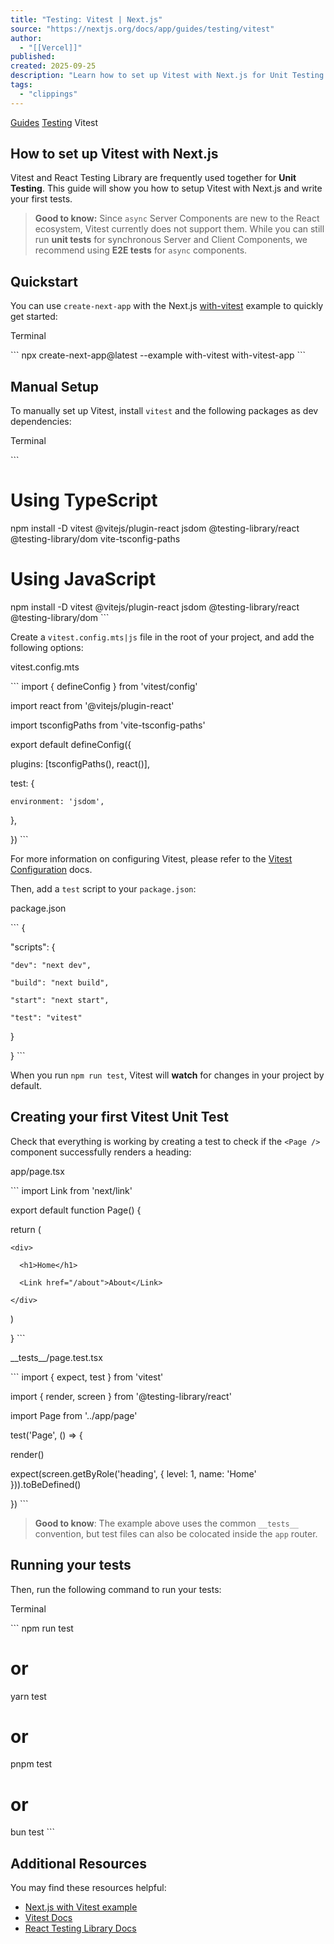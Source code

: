 ```yaml
---
title: "Testing: Vitest | Next.js"
source: "https://nextjs.org/docs/app/guides/testing/vitest"
author:
  - "[[Vercel]]"
published:
created: 2025-09-25
description: "Learn how to set up Vitest with Next.js for Unit Testing."
tags:
  - "clippings"
---
```

[Guides](https://nextjs.org/docs/app/guides) [Testing](https://nextjs.org/docs/app/guides/testing) Vitest

## How to set up Vitest with Next.js

Vitest and React Testing Library are frequently used together for **Unit Testing**. This guide will show you how to setup Vitest with Next.js and write your first tests.

> **Good to know:** Since `async` Server Components are new to the React ecosystem, Vitest currently does not support them. While you can still run **unit tests** for synchronous Server and Client Components, we recommend using **E2E tests** for `async` components.

## Quickstart

You can use `create-next-app` with the Next.js [with-vitest](https://github.com/vercel/next.js/tree/canary/examples/with-vitest) example to quickly get started:

Terminal

\`\`\`
npx create-next-app@latest --example with-vitest with-vitest-app
\`\`\`

## Manual Setup

To manually set up Vitest, install `vitest` and the following packages as dev dependencies:

Terminal

\`\`\`
# Using TypeScript

npm install -D vitest @vitejs/plugin-react jsdom @testing-library/react @testing-library/dom vite-tsconfig-paths

# Using JavaScript

npm install -D vitest @vitejs/plugin-react jsdom @testing-library/react @testing-library/dom
\`\`\`

Create a `vitest.config.mts|js` file in the root of your project, and add the following options:

vitest.config.mts

\`\`\`
import { defineConfig } from 'vitest/config'

import react from '@vitejs/plugin-react'

import tsconfigPaths from 'vite-tsconfig-paths'

 

export default defineConfig({

  plugins: [tsconfigPaths(), react()],

  test: {

    environment: 'jsdom',

  },

})
\`\`\`

For more information on configuring Vitest, please refer to the [Vitest Configuration](https://vitest.dev/config/#configuration) docs.

Then, add a `test` script to your `package.json`:

package.json

\`\`\`
{

  "scripts": {

    "dev": "next dev",

    "build": "next build",

    "start": "next start",

    "test": "vitest"

  }

}
\`\`\`

When you run `npm run test`, Vitest will **watch** for changes in your project by default.

## Creating your first Vitest Unit Test

Check that everything is working by creating a test to check if the `<Page />` component successfully renders a heading:

app/page.tsx

\`\`\`
import Link from 'next/link'

 

export default function Page() {

  return (

    <div>

      <h1>Home</h1>

      <Link href="/about">About</Link>

    </div>

  )

}
\`\`\`

\_\_tests\_\_/page.test.tsx

\`\`\`
import { expect, test } from 'vitest'

import { render, screen } from '@testing-library/react'

import Page from '../app/page'

 

test('Page', () => {

  render(<Page />)

  expect(screen.getByRole('heading', { level: 1, name: 'Home' })).toBeDefined()

})
\`\`\`

> **Good to know**: The example above uses the common `__tests__` convention, but test files can also be colocated inside the `app` router.

## Running your tests

Then, run the following command to run your tests:

Terminal

\`\`\`
npm run test

# or

yarn test

# or

pnpm test

# or

bun test
\`\`\`

## Additional Resources

You may find these resources helpful:

- [Next.js with Vitest example](https://github.com/vercel/next.js/tree/canary/examples/with-vitest)
- [Vitest Docs](https://vitest.dev/guide/)
- [React Testing Library Docs](https://testing-library.com/docs/react-testing-library/intro/)
